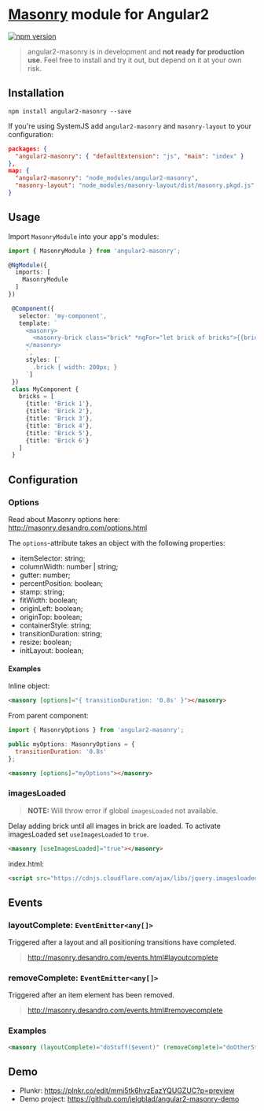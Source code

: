# [Masonry](https://github.com/desandro/masonry) module for Angular2

[![npm version](https://badge.fury.io/js/angular2-masonry.svg)](https://www.npmjs.com/package/angular2-masonry)

> angular2-masonry is in development and **not ready for production use**.
> Feel free to install and try it out, but depend on it at your own risk.

## Installation

`npm install angular2-masonry --save`
 
If you're using SystemJS add `angular2-masonry` and `masonry-layout` to your configuration:
```json
packages: {
  "angular2-masonry": { "defaultExtension": "js", "main": "index" }
},
map: {
  "angular2-masonry": "node_modules/angular2-masonry",
  "masonry-layout": "node_modules/masonry-layout/dist/masonry.pkgd.js"
}
```

## Usage

Import `MasonryModule` into your app's modules:

``` typescript
import { MasonryModule } from 'angular2-masonry';

@NgModule({
  imports: [
    MasonryModule
  ]
})
```

```typescript
 @Component({
   selector: 'my-component',
   template: `
     <masonry>
       <masonry-brick class="brick" *ngFor="let brick of bricks">{{brick.title}}</masonry-brick>
     </masonry>
     `,
     styles: [`
       .brick { width: 200px; }
     `]
 })
 class MyComponent {
   bricks = [
     {title: 'Brick 1'},
     {title: 'Brick 2'},
     {title: 'Brick 3'},
     {title: 'Brick 4'},
     {title: 'Brick 5'},
     {title: 'Brick 6'}
   ]
 }
 ```
 
## Configuration

### Options
Read about Masonry options here: http://masonry.desandro.com/options.html

The `options`-attribute takes an object with the following properties:
* itemSelector: string;
* columnWidth: number | string;
* gutter: number;
* percentPosition: boolean;
* stamp: string;
* fitWidth: boolean;
* originLeft: boolean;
* originTop: boolean;
* containerStyle: string;
* transitionDuration: string;
* resize: boolean;
* initLayout: boolean;

#### Examples

Inline object:
```html
<masonry [options]="{ transitionDuration: '0.8s' }"></masonry>
```

From parent component:
```javascript
import { MasonryOptions } from 'angular2-masonry';

public myOptions: MasonryOptions = { 
  transitionDuration: '0.8s' 
};
```
```html
<masonry [options]="myOptions"></masonry>
```

### imagesLoaded
>**NOTE:** Will throw error if global `imagesLoaded` not available.

Delay adding brick until all images in brick are loaded.
To activate imagesLoaded set `useImagesLoaded` to `true`.
```html
<masonry [useImagesLoaded]="true"></masonry>
```
index.html:
```html
<script src="https://cdnjs.cloudflare.com/ajax/libs/jquery.imagesloaded/4.1.1/imagesloaded.pkgd.min.js"></script>
```

## Events
### layoutComplete: `EventEmitter<any[]>`
Triggered after a layout and all positioning transitions have completed.
>http://masonry.desandro.com/events.html#layoutcomplete

### removeComplete: `EventEmitter<any[]>`
Triggered after an item element has been removed.
>http://masonry.desandro.com/events.html#removecomplete

### Examples
```html
<masonry (layoutComplete)="doStuff($event)" (removeComplete)="doOtherStuff($event)"></masonry>
```

## Demo
* Plunkr: https://plnkr.co/edit/mmi5tk6hvzEazYQUGZUC?p=preview
* Demo project: https://github.com/jelgblad/angular2-masonry-demo
